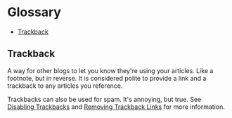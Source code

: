 Glossary
========

-   [Trackback](/215.html#A2)

Trackback
---------

A way for other blogs to let you know they're using your articles. Like a footnote, but in reverse. It is considered polite to provide a link and a trackback to any articles you reference.

Trackbacks can also be used for spam. It's annoying, but true. See [Disabling Trackbacks](/216.html) and [Removing Trackback Links](/214.html) for more information.
